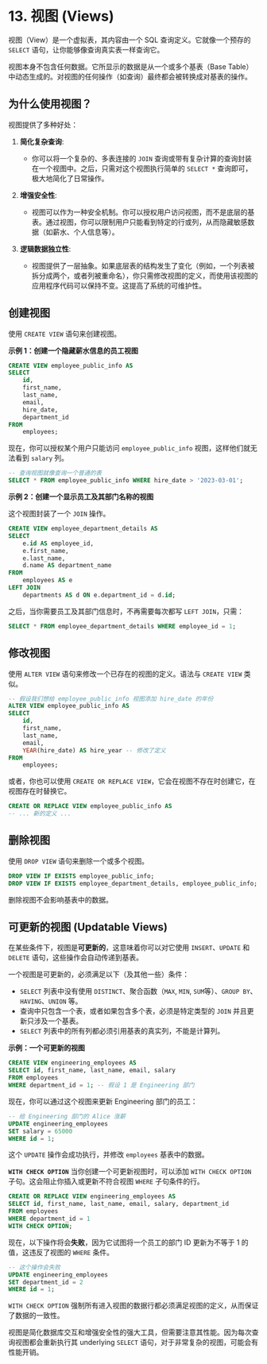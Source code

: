 # 13. 视图 (Views)

视图（View）是一个虚拟表，其内容由一个 SQL 查询定义。它就像一个预存的 `SELECT` 语句，让你能够像查询真实表一样查询它。

视图本身不包含任何数据。它所显示的数据是从一个或多个基表（Base Table）中动态生成的。对视图的任何操作（如查询）最终都会被转换成对基表的操作。

## 为什么使用视图？

视图提供了多种好处：

1.  **简化复杂查询**:
    - 你可以将一个复杂的、多表连接的 `JOIN` 查询或带有复杂计算的查询封装在一个视图中。之后，只需对这个视图执行简单的 `SELECT *` 查询即可，极大地简化了日常操作。

2.  **增强安全性**:
    - 视图可以作为一种安全机制。你可以授权用户访问视图，而不是底层的基表。通过视图，你可以限制用户只能看到特定的行或列，从而隐藏敏感数据（如薪水、个人信息等）。

3.  **逻辑数据独立性**:
    - 视图提供了一层抽象。如果底层表的结构发生了变化（例如，一个列表被拆分成两个，或者列被重命名），你只需修改视图的定义，而使用该视图的应用程序代码可以保持不变。这提高了系统的可维护性。

## 创建视图

使用 `CREATE VIEW` 语句来创建视图。

**示例 1：创建一个隐藏薪水信息的员工视图**

```sql
CREATE VIEW employee_public_info AS
SELECT
    id,
    first_name,
    last_name,
    email,
    hire_date,
    department_id
FROM
    employees;
```
现在，你可以授权某个用户只能访问 `employee_public_info` 视图，这样他们就无法看到 `salary` 列。

```sql
-- 查询视图就像查询一个普通的表
SELECT * FROM employee_public_info WHERE hire_date > '2023-03-01';
```

**示例 2：创建一个显示员工及其部门名称的视图**

这个视图封装了一个 `JOIN` 操作。

```sql
CREATE VIEW employee_department_details AS
SELECT
    e.id AS employee_id,
    e.first_name,
    e.last_name,
    d.name AS department_name
FROM
    employees AS e
LEFT JOIN
    departments AS d ON e.department_id = d.id;
```

之后，当你需要员工及其部门信息时，不再需要每次都写 `LEFT JOIN`，只需：

```sql
SELECT * FROM employee_department_details WHERE employee_id = 1;
```

## 修改视图

使用 `ALTER VIEW` 语句来修改一个已存在的视图的定义。语法与 `CREATE VIEW` 类似。

```sql
-- 假设我们想给 employee_public_info 视图添加 hire_date 的年份
ALTER VIEW employee_public_info AS
SELECT
    id,
    first_name,
    last_name,
    email,
    YEAR(hire_date) AS hire_year -- 修改了定义
FROM
    employees;
```

或者，你也可以使用 `CREATE OR REPLACE VIEW`，它会在视图不存在时创建它，在视图存在时替换它。

```sql
CREATE OR REPLACE VIEW employee_public_info AS
-- ... 新的定义 ...
```

## 删除视图

使用 `DROP VIEW` 语句来删除一个或多个视图。

```sql
DROP VIEW IF EXISTS employee_public_info;
DROP VIEW IF EXISTS employee_department_details, employee_public_info;
```
删除视图不会影响基表中的数据。

## 可更新的视图 (Updatable Views)

在某些条件下，视图是**可更新的**，这意味着你可以对它使用 `INSERT`、`UPDATE` 和 `DELETE` 语句，这些操作会自动传递到基表。

一个视图是可更新的，必须满足以下（及其他一些）条件：
- `SELECT` 列表中没有使用 `DISTINCT`、聚合函数（`MAX`, `MIN`, `SUM`等）、`GROUP BY`、`HAVING`、`UNION` 等。
- 查询中只包含一个表，或者如果包含多个表，必须是特定类型的 `JOIN` 并且更新只涉及一个基表。
- `SELECT` 列表中的所有列都必须引用基表的真实列，不能是计算列。

**示例：一个可更新的视图**
```sql
CREATE VIEW engineering_employees AS
SELECT id, first_name, last_name, email, salary
FROM employees
WHERE department_id = 1; -- 假设 1 是 Engineering 部门
```

现在，你可以通过这个视图来更新 Engineering 部门的员工：
```sql
-- 给 Engineering 部门的 Alice 涨薪
UPDATE engineering_employees
SET salary = 65000
WHERE id = 1;
```
这个 `UPDATE` 操作会成功执行，并修改 `employees` 基表中的数据。

**`WITH CHECK OPTION`**
当你创建一个可更新视图时，可以添加 `WITH CHECK OPTION` 子句。这会阻止你插入或更新不符合视图 `WHERE` 子句条件的行。

```sql
CREATE OR REPLACE VIEW engineering_employees AS
SELECT id, first_name, last_name, email, salary, department_id
FROM employees
WHERE department_id = 1
WITH CHECK OPTION;
```
现在，以下操作将会**失败**，因为它试图将一个员工的部门 ID 更新为不等于 1 的值，这违反了视图的 `WHERE` 条件。
```sql
-- 这个操作会失败
UPDATE engineering_employees
SET department_id = 2
WHERE id = 1;
```
`WITH CHECK OPTION` 强制所有进入视图的数据行都必须满足视图的定义，从而保证了数据的一致性。

视图是简化数据库交互和增强安全性的强大工具，但需要注意其性能。因为每次查询视图都会重新执行其 underlying `SELECT` 语句，对于非常复杂的视图，可能会有性能开销。 